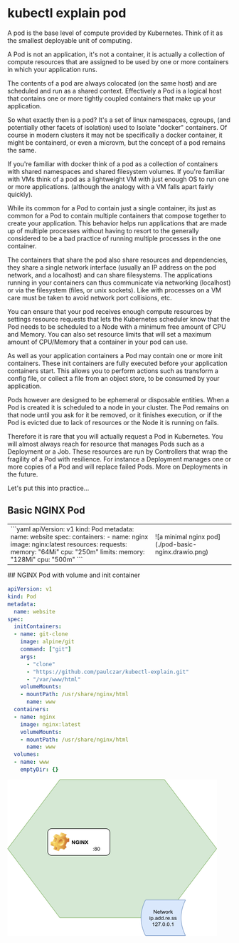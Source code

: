 # kubectl explain pod

A pod is the base level of compute provided by Kubernetes. Think of it as the smallest deployable unit of computing.

A Pod is not an application, it's not a container, it is actually a collection of compute resources that are assigned to be used by one or more containers in which your application runs.

The contents of a pod are always colocated (on the same host) and are scheduled and run as a shared context.  Effectively a Pod is a logical host that contains one or more tightly coupled containers that make up your application.

So what exactly then is a pod?  It's a set of linux namespaces, cgroups, (and potentially other facets of isolation) used to Isolate "docker" containers. Of course in modern clusters it may not be specifically a docker container, it might be containerd, or even a microvm, but the concept of a pod remains the same.

If you're familiar with docker think of a pod as a collection of containers with shared namespaces and shared filesystem volumes.  If you're familiar with VMs think of a pod as a lightweight VM with just enough OS to run one or more applications. (although the analogy with a VM falls apart fairly quickly).

While its common for a Pod to contain just a single container, its just as common for a Pod to contain multiple containers that compose together to create your application. This behavior helps run applications that are made up of multiple processes without having to resort to the generally considered to be a bad practice of running multiple processes in the one container.

The containers that share the pod also share resources and dependencies, they share a single network interface (usually an IP address on the pod network, and a localhost) and can share filesystems. The applications running in your containers can thus communicate via networking (localhost) or via the filesystem (files, or unix sockets). Like with processes on a VM care must be taken to avoid network port collisions, etc.

You can ensure that your pod receives enough compute resources by settings resource requests that lets the Kubernetes scheduler know that the Pod needs to be scheduled to a Node with a minimum free amount of CPU and Memory. You can also set resource limits that will set a maximum amount of CPU/Memory that a container in your pod can use.

As well as your application containers a Pod may contain one or more init containers. These init containers are fully executed before your application containers start. This allows you to perform actions such as transform a config file, or collect a file from an object store, to be consumed by your application.

Pods however are designed to be ephemeral or disposable entities. When a Pod is created it is scheduled to a node in your cluster. The Pod remains on that node until you ask for it be removed, or it finishes execution, or if the Pod is evicted due to lack of resources or the Node it is running on fails.

Therefore it is rare that you will actually request a Pod in Kubernetes. You will almost always reach for resource that manages Pods such as a Deployment or a Job. These resources are run by Controllers that wrap the fragility of a Pod with resilience. For instance a Deployment manages one or more copies of a Pod and will replace failed Pods. More on Deployments in the future.

Let's put this into practice...

## Basic NGINX Pod

<table><tr><td>
```yaml
apiVersion: v1
kind: Pod
metadata:
  name: website
spec:
  containers:
  - name: nginx
    image: nginx:latest
    resources:
      requests:
        memory: "64Mi"
        cpu: "250m"
      limits:
        memory: "128Mi"
        cpu: "500m"
```
</td><td>
![a minimal nginx pod](./pod-basic-nginx.drawio.png)
</td></tr></table>
## NGINX Pod with volume and init container

```yaml
apiVersion: v1
kind: Pod
metadata:
  name: website
spec:
  initContainers:
  - name: git-clone
    image: alpine/git
    command: ["git"]
    args:
      - "clone"
      - "https://github.com/paulczar/kubectl-explain.git"
      - "/var/www/html"
    volumeMounts:
    - mountPath: /usr/share/nginx/html
      name: www
  containers:
  - name: nginx
    image: nginx:latest
    volumeMounts:
    - mountPath: /usr/share/nginx/html
      name: www
  volumes:
  - name: www
    emptyDir: {}
```

![a pod containing nginx and a git pull init container](./pod-basic-nginx.drawio.png)